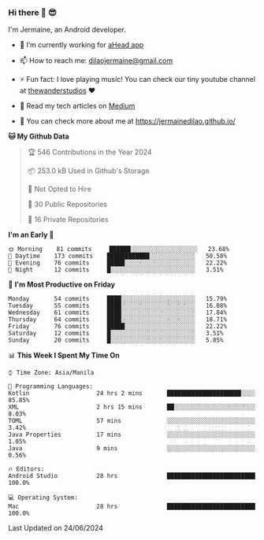 ### Hi there 👋 😎
I'm Jermaine, an Android developer.

- 🔭 I’m currently working for [aHead app](https://www.ahead-app.com/)

- 📫 How to reach me: dilaojermaine@gmail.com

- ⚡ Fun fact: I love playing music! You can check our tiny youtube channel at [thewanderstudios](https://www.youtube.com/thewanderstudios) ♥️

- 📖 Read my tech articles on [Medium](https://jermainedilao.medium.com/)

- 👀 You can check more about me at https://jermainedilao.github.io/

<!--
**jermainedilao/jermainedilao** is a ✨ _special_ ✨ repository because its `README.md` (this file) appears on your GitHub profile.

Here are some ideas to get you started:

- 🔭 I’m currently working on ...
- 🌱 I’m currently learning ...
- 👯 I’m looking to collaborate on ...
- 🤔 I’m looking for help with ...
- 💬 Ask me about ...
- 📫 How to reach me: ...
- 😄 Pronouns: ...
- ⚡ Fun fact: ...
-->

<!--START_SECTION:waka-->
**🐱 My Github Data** 

> 🏆 546 Contributions in the Year 2024
 > 
> 📦 253.0 kB Used in Github's Storage 
 > 
> 🚫 Not Opted to Hire
 > 
> 📜 30 Public Repositories 
 > 
> 🔑 16 Private Repositories  
 > 
**I'm an Early 🐤** 

```text
🌞 Morning    81 commits     ██████░░░░░░░░░░░░░░░░░░░   23.68% 
🌆 Daytime    173 commits    ████████████░░░░░░░░░░░░░   50.58% 
🌃 Evening    76 commits     █████░░░░░░░░░░░░░░░░░░░░   22.22% 
🌙 Night      12 commits     █░░░░░░░░░░░░░░░░░░░░░░░░   3.51%

```
📅 **I'm Most Productive on Friday** 

```text
Monday       54 commits     ████░░░░░░░░░░░░░░░░░░░░░   15.79% 
Tuesday      55 commits     ████░░░░░░░░░░░░░░░░░░░░░   16.08% 
Wednesday    61 commits     ████░░░░░░░░░░░░░░░░░░░░░   17.84% 
Thursday     64 commits     ████░░░░░░░░░░░░░░░░░░░░░   18.71% 
Friday       76 commits     █████░░░░░░░░░░░░░░░░░░░░   22.22% 
Saturday     12 commits     █░░░░░░░░░░░░░░░░░░░░░░░░   3.51% 
Sunday       20 commits     █░░░░░░░░░░░░░░░░░░░░░░░░   5.85%

```


📊 **This Week I Spent My Time On** 

```text
⌚︎ Time Zone: Asia/Manila

💬 Programming Languages: 
Kotlin                   24 hrs 2 mins       █████████████████████░░░░   85.85% 
XML                      2 hrs 15 mins       ██░░░░░░░░░░░░░░░░░░░░░░░   8.03% 
TOML                     57 mins             ░░░░░░░░░░░░░░░░░░░░░░░░░   3.42% 
Java Properties          17 mins             ░░░░░░░░░░░░░░░░░░░░░░░░░   1.05% 
Java                     9 mins              ░░░░░░░░░░░░░░░░░░░░░░░░░   0.56%

🔥 Editors: 
Android Studio           28 hrs              █████████████████████████   100.0%

💻 Operating System: 
Mac                      28 hrs              █████████████████████████   100.0%

```


 Last Updated on 24/06/2024
<!--END_SECTION:waka-->
